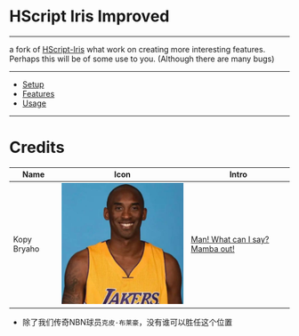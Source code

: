 # HScript Iris Improved

---

a fork of [HScript-Iris](https://github.com/pisayesiwsi/hscript-iris) what work on creating more interesting features. Perhaps this will be of some use to you. (Although there are many bugs)

---

- [Setup](docs/SETUP.md)
- [Features](docs/FEATURES.md)
- [Usage](tests/)

---

# Credits
| Name | Icon | Intro | 
| ---- | ---- | ----- |
| Kopy Bryaho | ![](docs/img/man.png) | <ins>Man! What can I say? Mamba out!</ins>

- 除了我们传奇NBN球员`克皮·布莱豪`，没有谁可以胜任这个位置
